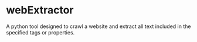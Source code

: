 # webExtractor
A python tool designed to crawl a website and extract all text included in the specified tags or properties.
